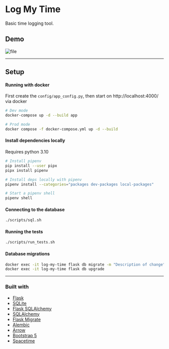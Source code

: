 # Log My Time

Basic time logging tool.

## Demo

![file](https://user-images.githubusercontent.com/10670565/168468584-cb9182ad-d82e-4fe5-aa96-c937a826611c.gif)

---

## Setup

#### Running with docker

First create the `config/app_config.py`, then start on http://localhost:4000/ via docker

```bash
# Dev mode
docker-compose up -d --build app

# Prod mode
docker compose -f docker-compose.yml up -d --build
```

#### Install dependencies locally

Requires python 3.10

```bash
# Install pipenv
pip install --user pipx
pipx install pipenv

# Install deps locally with pipenv
pipenv install --categories="packages dev-packages local-packages"

# Start a pipenv shell
pipenv shell
```

#### Connecting to the database

```bash
./scripts/sql.sh
```

#### Running the tests

```bash
./scripts/run_tests.sh
```

#### Database migrations

```bash
docker exec -it log-my-time flask db migrate -m "Description of change"
docker exec -it log-my-time flask db upgrade
```

---

### Built with

-   [Flask](https://flask.palletsprojects.com/en/2.0.x/)
-   [SQLite](https://sqlite.org/index.html)
-   [Flask SQLAlchemy](https://flask-sqlalchemy.palletsprojects.com/en/3.0.x/quickstart/)
-   [SQLAlchemy](https://www.sqlalchemy.org/)
-   [Flask Migrate](https://flask-migrate.readthedocs.io/en/latest/index.html)
-   [Alembic](https://alembic.sqlalchemy.org/en/latest/)
-   [Arrow](https://arrow.readthedocs.io/en/latest/)
-   [Bootstrap 5](https://getbootstrap.com/)
-   [Spacetime](https://spacetime.how/)
